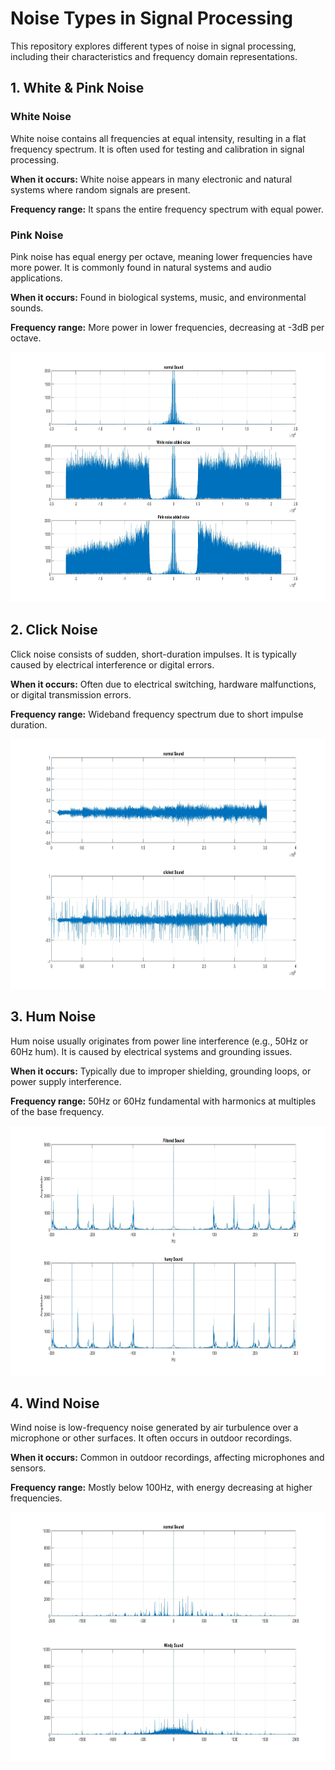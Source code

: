 
# Noise Types in Signal Processing
This repository explores different types of noise in signal processing, including their characteristics and frequency domain representations.

## 1. White & Pink Noise 
### White Noise 

White noise contains all frequencies at equal intensity, resulting in a flat frequency spectrum. It is often used for testing and calibration in signal processing.

**When it occurs:** White noise appears in many electronic and natural systems where random signals are present.

**Frequency range:** It spans the entire frequency spectrum with equal power.



### Pink Noise 
Pink noise has equal energy per octave, meaning lower frequencies have more power. It is commonly found in natural systems and audio applications.

**When it occurs:** Found in biological systems, music, and environmental sounds.

**Frequency range:** More power in lower frequencies, decreasing at -3dB per octave.

<img src="https://github.com/tohidnoori/noise-study-signal-proccessing/blob/main/images/pink-white-noise.jpg" width="800" height="400">


## 2. Click Noise
Click noise consists of sudden, short-duration impulses. It is typically caused by electrical interference or digital errors.

**When it occurs:** Often due to electrical switching, hardware malfunctions, or digital transmission errors.

**Frequency range:** Wideband frequency spectrum due to short impulse duration.

<img src="https://github.com/tohidnoori/noise-study-signal-proccessing/blob/main/images/clicked-normal-noise.jpg" width="800" height="400">


## 3. Hum Noise
Hum noise usually originates from power line interference (e.g., 50Hz or 60Hz hum). It is caused by electrical systems and grounding issues.

**When it occurs:** Typically due to improper shielding, grounding loops, or power supply interference.

**Frequency range:** 50Hz or 60Hz fundamental with harmonics at multiples of the base frequency.

<img src="https://github.com/tohidnoori/noise-study-signal-proccessing/blob/main/images/humy-normal-voice-fft.jpg" width="800" height="400">


## 4. Wind Noise
Wind noise is low-frequency noise generated by air turbulence over a microphone or other surfaces. It often occurs in outdoor recordings.

**When it occurs:** Common in outdoor recordings, affecting microphones and sensors.

**Frequency range:** Mostly below 100Hz, with energy decreasing at higher frequencies.

<img src="https://github.com/tohidnoori/noise-study-signal-proccessing/blob/main/images/windy-normal-voice-fft.jpg" width="800" height="400">



